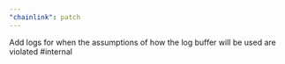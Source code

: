```yaml
---
"chainlink": patch
---
```


Add logs for when the assumptions of how the log buffer will be used are violated #internal
